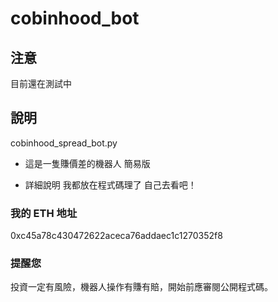 # cobinhood_bot

## 注意

目前還在測試中


## 說明

cobinhood_spread_bot.py

+ 這是一隻賺價差的機器人 簡易版

+ 詳細說明 我都放在程式碼理了 自己去看吧！

### 我的 ETH 地址

0xc45a78c430472622aceca76addaec1c1270352f8


### 提醒您

投資一定有風險，機器人操作有賺有賠，開始前應審閱公開程式碼。